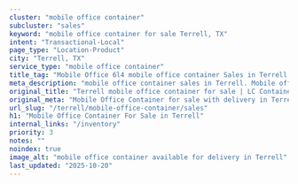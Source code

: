 ```yaml
---
cluster: "mobile office container"
subcluster: "sales"
keyword: "mobile office container for sale Terrell, TX"
intent: "Transactional-Local"
page_type: "Location-Product"
city: "Terrell, TX"
service_type: "mobile office container"
title_tag: "Mobile Office 6l4 mobile office container Sales in Terrell | LC Container"
meta_description: "mobile office container sales in Terrell. Mobile office containers for workspace solutions. Fast delivery, competitive pricing. Serving mobile office container area. Quote ID: 6O1. Call (214) 524-4168 for your free quote today."
original_title: "Terrell mobile office container for sale | LC Container"
original_meta: "Mobile Office Container for sale with delivery in Terrell, TX. LC Container — local Since 2003. Get pricing today."
url_slug: "/terrell/mobile-office-container/sales"
h1: "Mobile Office Container For Sale in Terrell"
internal_links: "/inventory"
priority: 3
notes: ""
noindex: true
image_alt: "mobile office container available for delivery in Terrell"
last_updated: "2025-10-20"
---
```


<!-- TODO: Add unique city/inventory copy, images, and internal links here. -->

